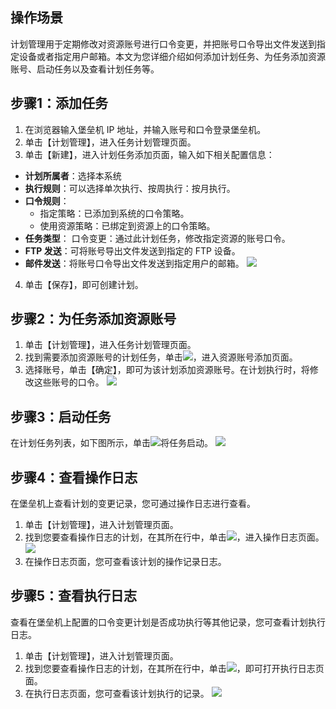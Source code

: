 ## 操作场景

计划管理用于定期修改对资源账号进行口令变更，并把账号口令导出文件发送到指定设备或者指定用户邮箱。本文为您详细介绍如何添加计划任务、为任务添加资源账号、启动任务以及查看计划任务等。

## 步骤1：添加任务

1. 在浏览器输入堡垒机 IP 地址，并输入账号和口令登录堡垒机。
2. 单击【计划管理】，进入任务计划管理页面。
3. 单击【新建】，进入计划任务添加页面，输入如下相关配置信息：
 - **计划所属者**：选择本系统
 - **执行规则**：可以选择单次执行、按周执行：按月执行。
 - **口令规则**：
    - 指定策略：已添加到系统的口令策略。
    - 使用资源策略：已绑定到资源上的口令策略。
 - **任务类型**：
		口令变更：通过此计划任务，修改指定资源的账号口令。
 - **FTP 发送**：可将账号导出文件发送到指定的 FTP 设备。
 - **邮件发送**：将账号口令导出文件发送到指定用户的邮箱。
![](https://main.qcloudimg.com/raw/d7f5c83af5de77bb7a2037c4aa492167.jpeg)
4. 单击【保存】，即可创建计划。


## 步骤2：为任务添加资源账号
1. 单击【计划管理】，进入任务计划管理页面。
2. 找到需要添加资源账号的计划任务，单击<img src="https://main.qcloudimg.com/raw/947446f3f29ba0e4b18759df86c72d7c.png"  style="margin:0;">，进入资源账号添加页面。
3. 选择账号，单击【确定】，即可为该计划添加资源账号。在计划执行时，将修改这些账号的口令。
![](https://main.qcloudimg.com/raw/25d4ffec08d1c83b043c3a47cc82cc51.png)


## 步骤3：启动任务


在计划任务列表，如下图所示，单击<img src="https://main.qcloudimg.com/raw/fadcaa46aea178f3a998a61076a8c0cf.png "  style="margin:0;">将任务启动。
![](https://main.qcloudimg.com/raw/ffa09701eb0201c94716adb8d8a8e994.png)


## 步骤4：查看操作日志

在堡垒机上查看计划的变更记录，您可通过操作日志进行查看。

1. 单击【计划管理】，进入计划管理页面。
2. 找到您要查看操作日志的计划，在其所在行中，单击<img src="https://main.qcloudimg.com/raw/4a07cfc6b68d63c9fcfe41ee9c2a0249.png"  style="margin:0;">，进入操作日志页面。
![](https://main.qcloudimg.com/raw/58b4f2548f54adcc0d39b3c3c3a85389.png)
3. 在操作日志页面，您可查看该计划的操作记录日志。

## 步骤5：查看执行日志


查看在堡垒机上配置的口令变更计划是否成功执行等其他记录，您可查看计划执行日志。
1. 单击【计划管理】，进入计划管理页面。
2. 找到您要查看操作日志的计划，在其所在行中，单击<img src="https://main.qcloudimg.com/raw/a6eb2baa903c2a13b7dff7d1e2db77d5.gif"  style="margin:0;">，即可打开执行日志页面。
3. 在执行日志页面，您可查看该计划执行的记录。
![](https://main.qcloudimg.com/raw/5bc4d6f7a70b852641f2eb0406a07abd.png)

